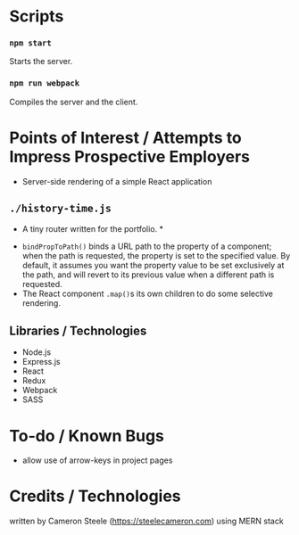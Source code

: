 # Scripts
### `npm start`
Starts the server.

### `npm run webpack`
Compiles the server and the client.

# Points of Interest / Attempts to Impress Prospective Employers
- Server-side rendering of a simple React application

## `./history-time.js`
* A tiny router written for the portfolio. *
- `bindPropToPath()` binds a URL path to the property of a component; when the path is requested, the property is set to the specified value. By default, it assumes you want the property value to be set exclusively at the path, and will revert to its previous value when a different path is requested.
- The <Card /> React component `.map()`s its own children to do some selective rendering.

## Libraries / Technologies
- Node.js
- Express.js
- React
- Redux
- Webpack
- SASS

# To-do / Known Bugs
- allow use of arrow-keys in project pages

# Credits / Technologies
written by Cameron Steele (https://steelecameron.com) using MERN stack
